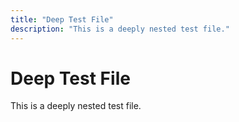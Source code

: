 ```yaml
---
title: "Deep Test File"
description: "This is a deeply nested test file."
---
```


# Deep Test File

This is a deeply nested test file.
